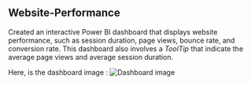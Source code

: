 ## Website-Performance
Created an interactive Power BI dashboard that displays website performance, such as session duration, page views, bounce rate, and conversion rate.
This dashboard also involves a *ToolTip* that indicate the average page views and average session duration.

Here, is the dashboard image : 
![Dashboard image](https://github.com/user-attachments/assets/5c2bf015-e4dd-4d3d-9a34-e0c54ff68872)
